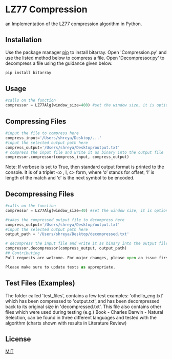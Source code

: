 # LZ77 Compression

an Implementation of the LZ77 compression algorithm in Python.

## Installation

Use the package manager [pip](https://pip.pypa.io/en/stable/) to install bitarray. 
Open 'Compression.py' and use the listed method below to compress a file. Open 'Decompressor.py' to decompress a file using the guidance given below.

```bash
pip install bitarray
```

## Usage

```python
#calls on the function
compressor = LZ77Alg(window_size=400) #set the window size, it is optional, however higher window size recomended for larger files
```
## Compressing Files

```python
#input the file to compress here
compress_input='/Users/shreya/Desktop/...'
#input the selected output path here
compress_output='/Users/shreya/Desktop/output.txt'
# compress the input file and write it as binary into the output file
compressor.compressor(compress_input, compress_output)
```
Note: If verbose is set to True, then standard output format is printed to the console. It is of a triplet <o , l, c> form, where ‘o’ stands for offset, ‘l’ is length of the match and ‘c’ is the next symbol to be encoded.


## Decompressing Files

```python
#calls on the function
compressor = LZ77Alg(window_size=40) #set the window size, it is optional

#takes the compressed output file to decompress here
compress_output='/Users/shreya/Desktop/output.txt'
#input the selected output path here
output_path = '/Users/shreya/Desktop/decompressed.txt'

# decompress the input file and write it as binary into the output file
compressor.decompressor(compress_output, output_path)
## Contributing
Pull requests are welcome. For major changes, please open an issue first to discuss what you would like to change.

Please make sure to update tests as appropriate.
```
## Test Files (Examples)
The folder called 'test_files', contains a few test examples: 'othello_eng.txt' which has been compressed to 'output.txt', and has been decompressed back to its original size in 'decompressed.txt'. This file also contains other files which were used during testing (e.g.) Book - Charles Darwin - Natural Selection, can be found in three different languages and tested with the algorithm (charts shown with results in Literature Review)

## License
[MIT](https://choosealicense.com/licenses/mit/)
